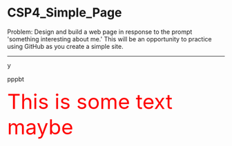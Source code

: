 # CSP4_Simple_Page
Problem: Design and build a web page in response to the prompt 'something interesting about me.' This will be an opportunity to practice using GitHub as you create a simple site.
<hr>
<FONT FACE="courier">y</FONT>
<p> pppbt </p>
<font size="100" color="red">This is some text maybe</font>
